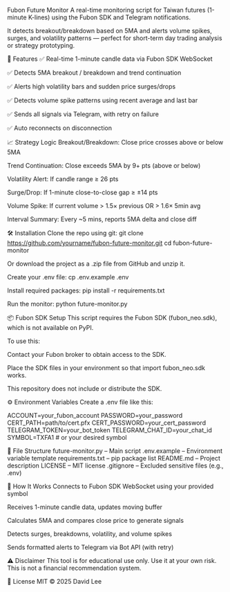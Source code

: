 Fubon Future Monitor
A real-time monitoring script for Taiwan futures (1-minute K-lines) using the Fubon SDK and Telegram notifications.

It detects breakout/breakdown based on 5MA and alerts volume spikes, surges, and volatility patterns — perfect for short-term day trading analysis or strategy prototyping.




📌 Features
✅ Real-time 1-minute candle data via Fubon SDK WebSocket

✅ Detects 5MA breakout / breakdown and trend continuation

✅ Alerts high volatility bars and sudden price surges/drops

✅ Detects volume spike patterns using recent average and last bar

✅ Sends all signals via Telegram, with retry on failure

✅ Auto reconnects on disconnection

📈 Strategy Logic
Breakout/Breakdown: Close price crosses above or below 5MA

Trend Continuation: Close exceeds 5MA by 9+ pts (above or below)

Volatility Alert: If candle range ≥ 26 pts

Surge/Drop: If 1-minute close-to-close gap ≥ ±14 pts

Volume Spike: If current volume > 1.5× previous OR > 1.6× 5min avg

Interval Summary: Every ~5 mins, reports 5MA delta and close diff

🛠️ Installation
Clone the repo using git:
git clone https://github.com/yourname/fubon-future-monitor.git
cd fubon-future-monitor

Or download the project as a .zip file from GitHub and unzip it.

Create your .env file:
cp .env.example .env

Install required packages:
pip install -r requirements.txt

Run the monitor:
python future-monitor.py

📦 Fubon SDK Setup
This script requires the Fubon SDK (fubon_neo.sdk), which is not available on PyPI.

To use this:

Contact your Fubon broker to obtain access to the SDK.

Place the SDK files in your environment so that import fubon_neo.sdk works.

This repository does not include or distribute the SDK.

⚙️ Environment Variables
Create a .env file like this:

ACCOUNT=your_fubon_account
PASSWORD=your_password
CERT_PATH=path/to/cert.pfx
CERT_PASSWORD=your_cert_password
TELEGRAM_TOKEN=your_bot_token
TELEGRAM_CHAT_ID=your_chat_id
SYMBOL=TXFA1 # or your desired symbol

🧱 File Structure
future-monitor.py – Main script
.env.example – Environment variable template
requirements.txt – pip package list
README.md – Project description
LICENSE – MIT license
.gitignore – Excluded sensitive files (e.g., .env)

🧠 How It Works
Connects to Fubon SDK WebSocket using your provided symbol

Receives 1-minute candle data, updates moving buffer

Calculates 5MA and compares close price to generate signals

Detects surges, breakdowns, volatility, and volume spikes

Sends formatted alerts to Telegram via Bot API (with retry)

⚠️ Disclaimer
This tool is for educational use only.
Use it at your own risk.
This is not a financial recommendation system.

📄 License
MIT © 2025 David Lee

